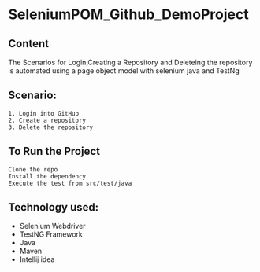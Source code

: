 # SeleniumPOM_Github_DemoProject
## Content
The Scenarios for Login,Creating a Repository and Deleteing the repository is automated using a page object model with selenium java and TestNg

## Scenario:
    1. Login into GitHub
    2. Create a repository
    3. Delete the repository

## To Run the Project
    Clone the repo
    Install the dependency
    Execute the test from src/test/java

  ## Technology used:
- Selenium Webdriver
- TestNG Framework
- Java
- Maven
- Intellij idea
